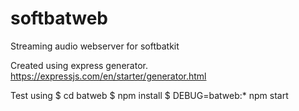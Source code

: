 # softbatweb
Streaming audio webserver for softbatkit

Created using express generator. https://expressjs.com/en/starter/generator.html

Test using
$ cd batweb
$ npm install
$ DEBUG=batweb:* npm start
